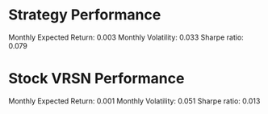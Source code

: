 # Strategy Performance
Monthly Expected Return: 0.003
Monthly Volatility: 0.033
Sharpe ratio: 0.079
# Stock VRSN Performance
Monthly Expected Return: 0.001
Monthly Volatility: 0.051
Sharpe ratio: 0.013
